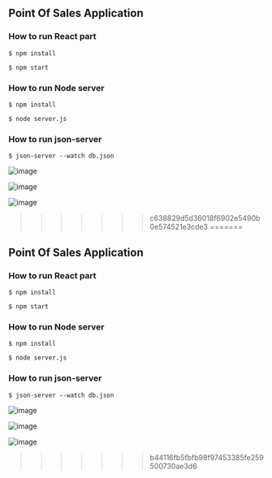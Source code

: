 
## Point Of Sales Application


### How to run React part

```shell
$ npm install
```
```shell
$ npm start
```


### How to run Node server
```shell
$ npm install
```

```shell
$ node server.js
```

### How to run json-server
```shell
$ json-server --watch db.json
```

![image](https://user-images.githubusercontent.com/45660519/114597176-e6c4df00-9ca9-11eb-92d6-7cb5157dbab1.png)

![image](https://user-images.githubusercontent.com/45660519/114597427-33a8b580-9caa-11eb-9277-114b3df648e5.png)

![image](https://user-images.githubusercontent.com/45660519/114597532-520eb100-9caa-11eb-8260-262e052f8325.png)
>>>>>>> c638829d5d36018f6902e5490b0e574521e3cde3
=======
## Point Of Sales Application


### How to run React part

```shell
$ npm install
```
```shell
$ npm start
```


### How to run Node server
```shell
$ npm install
```

```shell
$ node server.js
```

### How to run json-server
```shell
$ json-server --watch db.json
```

![image](https://user-images.githubusercontent.com/45660519/114597176-e6c4df00-9ca9-11eb-92d6-7cb5157dbab1.png)

![image](https://user-images.githubusercontent.com/45660519/114597427-33a8b580-9caa-11eb-9277-114b3df648e5.png)

![image](https://user-images.githubusercontent.com/45660519/114597532-520eb100-9caa-11eb-8260-262e052f8325.png)
>>>>>>> b44116fb5fbfb98f97453385fe259500730ae3d6
